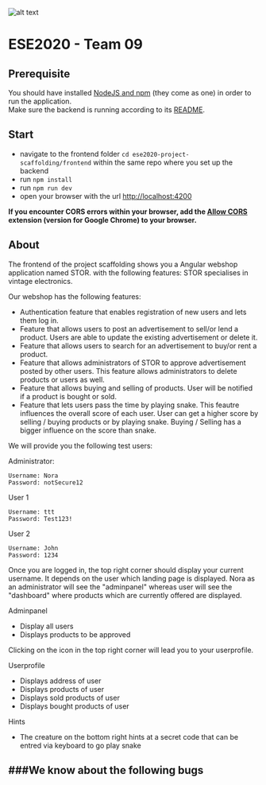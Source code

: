 ![alt text][logo]

[logo]: https://github.com/scg-unibe-ch/ese2020-team9/blob/master/frontend/src/assets/cd/stor.png "STOR"


# ESE2020 - Team 09

## Prerequisite
You should have installed [NodeJS and npm](https://nodejs.org/en/download/) (they come as one) in order to run the application.  
Make sure the backend is running according to its [README](https://github.com/scg-unibe-ch/ese2020-project-scaffolding/blob/master/backend/README.md).

## Start
- navigate to the frontend folder `cd ese2020-project-scaffolding/frontend` within the same repo where you set up the backend
- run `npm install`
- run `npm run dev`
- open your browser with the url [http://localhost:4200](http://localhost:4200/)

**If you encounter CORS errors within your browser, add the [Allow CORS](https://chrome.google.com/webstore/detail/allow-cors-access-control/lhobafahddgcelffkeicbaginigeejlf?hl=en) extension (version for Google Chrome) to your browser.**

## About
The frontend of the project scaffolding shows you a Angular webshop application named STOR. with the following features:
STOR specialises in vintage electronics. 

Our webshop has the following features:
- Authentication feature that enables registration of new users and lets them log in.
- Feature that allows users to post an advertisement to sell/or lend a product.
Users are able to update the existing advertisement or delete it.
- Feature that allows users to search for an advertisement to buy/or rent a product.
- Feature that allows administrators of STOR to approve advertisement posted by other users. 
This feature allows administrators to delete products or users as well. 
- Feature that allows buying and selling of products. User will be notified if a product
is bought or sold. 
- Feature that lets users pass the time by playing snake.
This feautre influences the overall score of each user. 
User can get a higher score by selling / buying products or by playing snake.
Buying / Selling has a bigger influence on the score than snake.



We will provide you the following test users:

Administrator:
````
Username: Nora
Password: notSecure12
````
User 1
````
Username: ttt
Password: Test123!
````
User 2
````
Username: John
Password: 1234
````
Once you are logged in, the top right corner should display your current username.
It depends on the user which landing page is displayed. 
Nora as an administrator will see the "adminpanel" whereas user will see the "dashboard" where products
which are currently offered are displayed.

Adminpanel
- Display all users
- Displays products to be approved

Clicking on the icon in the top right corner will lead you to your userprofile.

Userprofile
- Displays address of user
- Displays products of user
- Displays sold products of user
- Displays bought products of user

Hints
- The creature on the bottom right hints at a secret code that can be entred via keyboard to go play snake

###We know about the following bugs
- 
